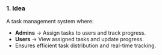 
### **1. Idea**  
A task management system where:  
- **Admins** → Assign tasks to users and track progress.  
- **Users** → View assigned tasks and update progress.  
- Ensures efficient task distribution and real-time tracking.  

